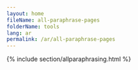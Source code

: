 ```yaml
---
layout: home
fileName: all-paraphrase-pages
folderName: tools
lang: ar
permalink: /ar/all-paraphrase-pages
---
```

{% include section/allparaphrasing.html %}